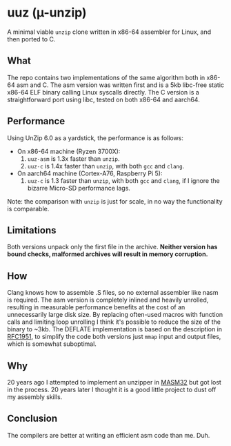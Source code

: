 # uuz (µ-unzip)
A minimal viable `unzip` clone written in x86-64 assembler for Linux, and then ported to C. 

## What
The repo contains two implementations of the same algorithm both in x86-64 asm and C. 
The asm version was written first and is a 5kb libc-free static x86-64 ELF binary calling Linux syscalls directly.
The C version is a straightforward port using libc, tested on both x86-64 and aarch64.

## Performance
Using UnZip 6.0 as a yardstick, the performance is as follows:
- On x86-64 machine (Ryzen 3700X):
  1. `uuz-asm` is 1.3x faster than `unzip`.
  1. `uuz-c` is 1.4x faster than `unzip`, with both `gcc` and `clang`.
- On aarch64 machine (Cortex-A76, Raspberry Pi 5):
  1. `uuz-c` is 1.3 faster than `unzip`, with both `gcc` and `clang`, if I ignore the bizarre Micro-SD performance lags.

Note: the comparison with `unzip` is just for scale, in no way the functionality is comparable.

## Limitations
Both versions unpack only the first file in the archive.
**Neither version has bound checks, malformed archives will result in memory corruption.**

## How
Clang knows how to assemble .S files, so no external assembler like nasm is required.
The asm version is completely inlined and heavily unrolled, resulting in measurable performance benefits at the cost of an unnecessarily large disk size.
By replacing often-used macros with function calls and limiting loop unrolling I think it's possible to reduce the size of the binary to ~3kb.
The DEFLATE implementation is based on the description in [RFC1951](https://datatracker.ietf.org/doc/html/rfc1951), to simplify the code both versions just `mmap` input and output files, which is somewhat suboptimal.

## Why
20 years ago I attempted to implement an unzipper in [MASM32](https://masm32.com) but got lost in the process.
20 years later I thought it is a good little project to dust off my assembly skills.

## Conclusion
The compilers are better at writing an efficient asm code than me. Duh.
